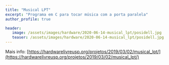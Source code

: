 ```yaml
---
title: "Musical LPT"
excerpt: "Programa em C para tocar música com a porta paralela"
author_profile: true

header:
   image: /assets/images/hardware/2020-06-14-musical_lpt/posidell.jpg
   teaser: /assets/images/hardware/2020-06-14-musical_lpt/posidell.jpg
---
```


Mais info: [https://hardwarelivreusp.org/projetos/2019/03/02/musical_lpt/](https://hardwarelivreusp.org/projetos/2019/03/02/musical_lpt/)

